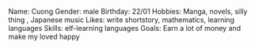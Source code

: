 Name: Cuong
Gender: male
Birthday: 22/01
Hobbies: Manga, novels, silly thing , Japanese music
Likes:  write shortstory, mathematics, learning languages
Skills:  elf-learning languages
Goals: Earn a lot of money and make my loved happy
